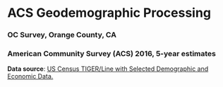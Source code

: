 # ACS Geodemographic Processing

### OC Survey, Orange County, CA

### American Community Survey (ACS) 2016, 5-year estimates

**Data source**: [US Census TIGER/Line with Selected Demographic and Economic Data.](https://www.census.gov/geographies/mapping-files/time-series/geo/tiger-data.html)